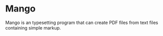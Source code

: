 # Mango

Mango is an typesetting program that can create PDF files from text files containing simple markup.
